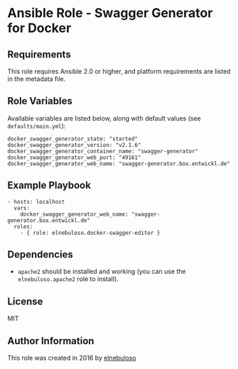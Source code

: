 # Ansible Role - Swagger Generator for Docker



## Requirements

This role requires Ansible 2.0 or higher, and platform requirements are listed in the metadata file.

## Role Variables

Available variables are listed below, along with default values (see `defaults/main.yml`):

```
docker_swagger_generator_state: "started"
docker_swagger_generator_version: "v2.1.6"
docker_swagger_generator_container_name: "swagger-generator"
docker_swagger_generator_web_port: "49161"
docker_swagger_generator_web_name: "swagger-generator.box.entwickl.de"
```

## Example Playbook

```
- hosts: localhost
  vars:
    docker_swagger_generator_web_name: "swagger-generator.box.entwickl.de"
  roles:
    - { role: elnebuloso.docker-swagger-editor }
```

## Dependencies

- `apache2` should be installed and working (you can use the `elnebuloso.apache2` role to install).

##  License

MIT

##  Author Information

This role was created in 2016 by [elnebuloso](https://github.com/elnebuloso/)